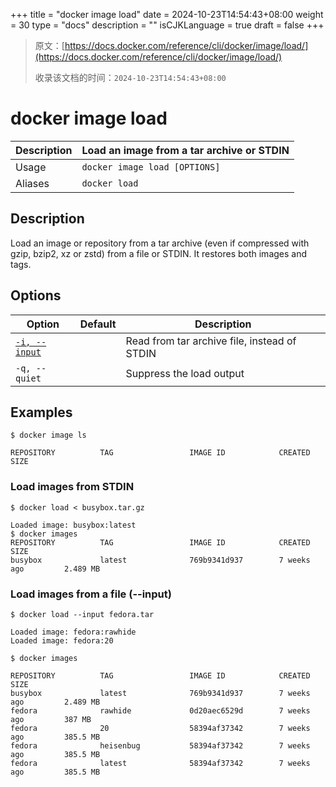 +++
title = "docker image load"
date = 2024-10-23T14:54:43+08:00
weight = 30
type = "docs"
description = ""
isCJKLanguage = true
draft = false
+++

> 原文：[https://docs.docker.com/reference/cli/docker/image/load/](https://docs.docker.com/reference/cli/docker/image/load/)
>
> 收录该文档的时间：`2024-10-23T14:54:43+08:00`

# docker image load

| Description | Load an image from a tar archive or STDIN |
| :---------- | ----------------------------------------- |
| Usage       | `docker image load [OPTIONS]`             |
| Aliases     | `docker load`                             |

## Description

Load an image or repository from a tar archive (even if compressed with gzip, bzip2, xz or zstd) from a file or STDIN. It restores both images and tags.

## Options

| Option                                                       | Default | Description                                  |
| ------------------------------------------------------------ | ------- | -------------------------------------------- |
| [`-i, --input`](https://docs.docker.com/reference/cli/docker/image/load/#input) |         | Read from tar archive file, instead of STDIN |
| `-q, --quiet`                                                |         | Suppress the load output                     |

## Examples



```console
$ docker image ls

REPOSITORY          TAG                 IMAGE ID            CREATED             SIZE
```

### Load images from STDIN



```console
$ docker load < busybox.tar.gz

Loaded image: busybox:latest
$ docker images
REPOSITORY          TAG                 IMAGE ID            CREATED             SIZE
busybox             latest              769b9341d937        7 weeks ago         2.489 MB
```

### Load images from a file (--input)



```console
$ docker load --input fedora.tar

Loaded image: fedora:rawhide
Loaded image: fedora:20

$ docker images

REPOSITORY          TAG                 IMAGE ID            CREATED             SIZE
busybox             latest              769b9341d937        7 weeks ago         2.489 MB
fedora              rawhide             0d20aec6529d        7 weeks ago         387 MB
fedora              20                  58394af37342        7 weeks ago         385.5 MB
fedora              heisenbug           58394af37342        7 weeks ago         385.5 MB
fedora              latest              58394af37342        7 weeks ago         385.5 MB
```
